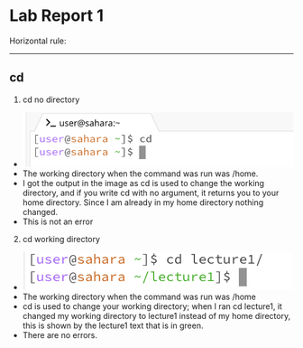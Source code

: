 # Lab Report 1
Horizontal rule:

---
## cd
1. cd no directory
* ![Image](cdnothing.png)
* The working directory when the command was run was /home.
* I got the output in the image as cd is used to change the working directory, and if you write cd with no argument, it returns you to your home directory. Since I am already in my home directory nothing changed.
* This is not an error

2. cd working directory
* ![Image](cddirectory.png)
* The working directory when the command was run was /home
* cd is used to change your working directory; when I ran cd lecture1, it changed my working directory to lecture1 instead of my home directory, this is shown by the lecture1 text that is in green.
* There are no errors.

